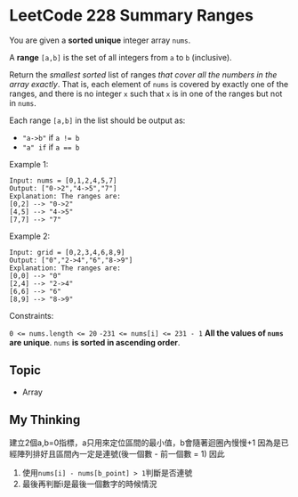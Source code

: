 # LeetCode 228 Summary Ranges

You are given a **sorted unique** integer array `nums`.

A **range** `[a,b]` is the set of all integers from `a` to `b` (inclusive).

Return the *smallest sorted* list of ranges *that cover all the numbers in the array exactly*. That is, each element of `nums` is covered by exactly one of the ranges, and there is no integer `x` such that `x` is in one of the ranges but not in `nums`.

Each range `[a,b]` in the list should be output as:

- `"a->b"` if `a != b`
- `"a" if` if `a == b`

Example 1:

```
Input: nums = [0,1,2,4,5,7]
Output: ["0->2","4->5","7"]
Explanation: The ranges are:
[0,2] --> "0->2"
[4,5] --> "4->5"
[7,7] --> "7"
```

Example 2:

```
Input: grid = [0,2,3,4,6,8,9]
Output: ["0","2->4","6","8->9"]
Explanation: The ranges are:
[0,0] --> "0"
[2,4] --> "2->4"
[6,6] --> "6"
[8,9] --> "8->9"
```

Constraints:

`0 <= nums.length <= 20`
`-231 <= nums[i] <= 231 - 1`
**All the values of `nums` are unique**.
`nums` **is sorted in ascending order**.

## Topic
- Array

## My Thinking

建立2個a,b=0指標，a只用來定位區間的最小值，b會隨著迴圈內慢慢+1
因為是已經陣列排好且區間內一定是連號(後一個數 - 前一個數 = 1)
因此
1. 使用`nums[i] - nums[b_point] > 1`判斷是否連號
2. 最後再判斷i是最後一個數字的時候情況